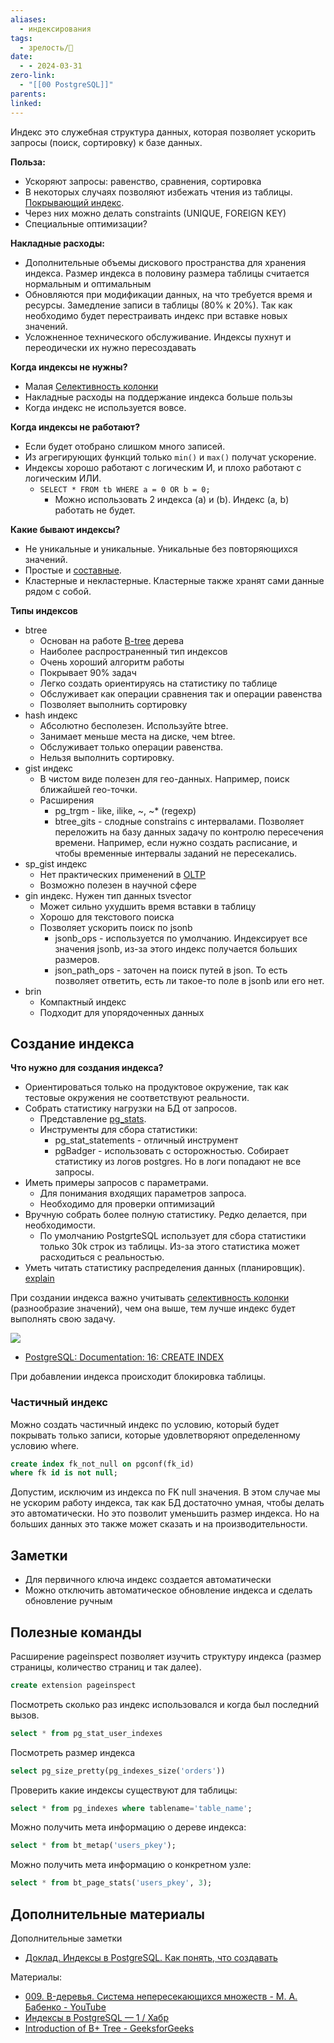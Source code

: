 ```yaml
---
aliases:
  - индексирования
tags:
  - зрелость/🌱
date:
  - - 2024-03-31
zero-link:
  - "[[00 PostgreSQL]]"
parents: 
linked:
---
```

Индекс это служебная структура данных, которая позволяет ускорить запросы (поиск, сортировку) к базе данных.

**Польза:**
- Ускоряют запросы: равенство, сравнения, сортировка
- В некоторых случаях позволяют избежать чтения из таблицы. [Покрывающий индекс](Покрывающий%20индекс.md).
- Через них можно делать constraints (UNIQUE, FOREIGN KEY)
- Специальные оптимизации?

**Накладные расходы:**
- Дополнительные объемы дискового пространства для хранения индекса. Размер индекса в половину размера таблицы считается нормальным и оптимальным
- Обновляются при модификации данных, на что требуется время и ресурсы. Замедление записи в таблицы (80% к 20%). Так как необходимо будет перестраивать индекс при вставке новых значений.
- Усложненное технического обслуживание. Индексы пухнут и переодически их нужно пересоздавать

**Когда индексы не нужны?**
- Малая [Селективность колонки](Селективность%20колонки.md)
- Накладные расходы на поддержание индекса больше пользы
- Когда индекс не используется вовсе.

**Когда индексы не работают?**
- Если будет отобрано слишком много записей.
- Из агрегирующих функций только `min()` и `max()` получат ускорение.
- Индексы хорошо работают с логическим И, и плохо работают с логическим ИЛИ.
	- `SELECT * FROM tb WHERE a = 0 OR b = 0;`
		- Можно использовать 2 индекса (а) и (b). Индекс (а, b) работать не будет.

**Какие бывают индексы?**
- Не уникальные и уникальные. Уникальные без повторяющихся значений.
- Простые и [составные](Составные%20индексы%20в%20PostgreSQL.md).
- Кластерные и некластерные. Кластерные также хранят сами данные рядом с собой.

**Типы индексов**
- btree
	- Основан на работе [B-tree](B-tree.md) дерева
	- Наиболее распространенный тип индексов
	- Очень хороший алгоритм работы
	- Покрывает 90% задач
	- Легко создать ориентируясь на статистику по таблице
	- Обслуживает как операции сравнения так и операции равенства
	- Позволяет выполнить сортировку
- hash индекс
	- Абсолютно бесполезен. Используйте btree.
	- Занимает меньше места на диске, чем btree.
	- Обслуживает только операции равенства.
	- Нельзя выполнить сортировку.
- gist индекс
	- В чистом виде полезен для гео-данных. Например, поиск ближайшей гео-точки.
	- Расширения
		- pg_trgm - like, ilike, ~, ~* (regexp)
		- btree_gits - слодные constrains с интервалами. Позволяет переложить на базу данных задачу по контролю пересечения времени. Например, если нужно создать расписание, и чтобы временные интервалы заданий не пересекались.
- sp_gist индекс
	- Нет практических применений в [OLTP](OLTP.md)
	- Возможно полезен в научной сфере
- gin индекс. Нужен тип данных tsvector
	- Может сильно ухудшить время вставки в таблицу
	- Хорошо для текстового поиска
	- Позволяет ускорить поиск по jsonb
		- jsonb_ops - используется по умолчанию. Индексирует все значения jsonb, из-за этого индекс получается больших размеров.
		- json_path_ops - заточен на поиск путей в json. То есть позволяет ответить, есть ли такое-то поле в jsonb или его нет.
- brin
	- Компактный индекс
	- Подходит для упорядоченных данных

## Создание индекса
**Что нужно для создания индекса?**
- Ориентироваться только на продуктовое окружение, так как тестовые окружения не соответствуют реальности.
- Собрать статистику нагрузки на БД от запросов.
	- Представление [pg_stats](Таблица%20статистик%20pg_stats.md).
	- Инструменты для сбора статистики:
		- pg_stat_statements - отличный инструмент
		- pgBadger - использовать с осторожностью. Собирает статистику из логов postgres. Но в логи попадают не все запросы.
- Иметь примеры запросов с параметрами.
	- Для понимания входящих параметров запроса.
	- Необходимо для проверки оптимизаций
- Вручную собрать более полную статистику. Редко делается, при необходимости.
	- По умолчанию PostgrteSQL использует для сбора статистики только 30k строк из таблицы. Из-за этого статистика может расходиться с реальностью.
- Уметь читать статистику распределения данных (планировщик). [explain](Профилирование%20запросов%20в%20PostgreSQL.md)

При создании индекса важно учитывать [селективность колонки](Селективность%20колонки.md) (разнообразие значений), чем она выше, тем лучше индекс будет выполнять свою задачу.

![](Составные%20индексы%20в%20PostgreSQL.md#^630c7e)

- [PostgreSQL: Documentation: 16: CREATE INDEX](https://www.postgresql.org/docs/current/sql-createindex.html)

При добавлении индекса происходит блокировка таблицы.
### Частичный индекс
Можно создать частичный индекс по условию, который будет покрывать только записи, которые удовлетворяют определенному условию where.

```sql
create index fk_not_null on pgconf(fk_id)
where fk id is not null;
```

Допустим, исключим из индекса по FK null значения. В этом случае мы не ускорим работу индекса, так как БД достаточно умная, чтобы делать это автоматически. Но это позволит уменьшить размер индекса. Но на больших данных это также может сказать и на производительности.

## Заметки
- Для первичного ключа индекс создается автоматически
- Можно отключить автоматическое обновление индекса и сделать обновление ручным

## Полезные команды
Расширение pageinspect позволяет изучить структуру индекса (размер страницы, количество страниц и так далее).  

```sql
create extension pageinspect
```

Посмотреть сколько раз индекс использовался и когда был последний вызов.
```sql
select * from pg_stat_user_indexes
```

Посмотреть размер индекса
```sql
select pg_size_pretty(pg_indexes_size('orders'))
```


Проверить какие индексы существуют для таблицы:
```sql
select * from pg_indexes where tablename='table_name';
```

Можно получить мета информацию о дереве индекса:
```sql
select * from bt_metap('users_pkey');
```

Можно получить мета информацию о конкретном узле:
```sql
select * from bt_page_stats('users_pkey', 3);
```


## Дополнительные материалы
Дополнительные заметки
- [Доклад. Индексы в PostgreSQL. Как понять, что создавать](Доклад.%20Индексы%20в%20PostgreSQL.%20Как%20понять,%20что%20создавать.md)

Материалы:
- [009. B-деревья. Система непересекающихся множеств - М. А. Бабенко - YouTube](https://www.youtube.com/watch?v=KFcpDTpoixo)
- [Индексы в PostgreSQL — 1 / Хабр](https://habr.com/ru/companies/postgrespro/articles/326096/)
- [Introduction of B+ Tree - GeeksforGeeks](https://www.geeksforgeeks.org/introduction-of-b-tree/)